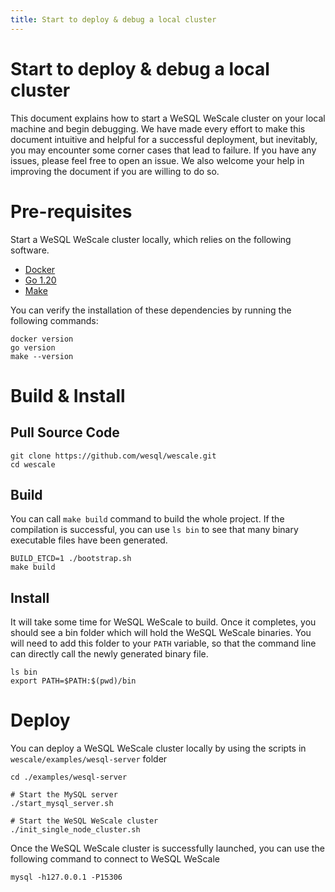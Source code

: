 ```yaml
---
title: Start to deploy & debug a local cluster
---
```


Start to deploy & debug a local cluster
=====================

This document explains how to start a WeSQL WeScale cluster on your local machine and begin debugging. We have made every effort to make this document intuitive and helpful for a successful deployment, but inevitably, you may encounter some corner cases that lead to failure. If you have any issues, please feel free to open an issue. We also welcome your help in improving the document if you are willing to do so.

# **Pre-requisites**

Start a WeSQL WeScale cluster locally, which relies on the following software.

* [Docker](https://docs.docker.com/engine/install/)
* [Go 1.20](https://go.dev/dl/#go1.20.1)
* [Make](https://www.gnu.org/software/make/)

You can verify the installation of these dependencies by running the following commands:

```Shell
docker version
go version
make --version
```

# **Build & Install**

## **Pull Source Code**

```Shell
git clone https://github.com/wesql/wescale.git
cd wescale
```

## **Build**

You can call `make build` command to build the whole project. If the compilation is successful, you can use `ls bin` to see that many binary executable files have been generated.

```Shell
BUILD_ETCD=1 ./bootstrap.sh
make build
```

## Install

It will take some time for WeSQL WeScale to build. Once it completes, you should see a bin folder which will hold the  WeSQL WeScale binaries. You will need to add this folder to your `PATH` variable, so that the command line can directly call the newly generated binary file.

```Shell
ls bin
export PATH=$PATH:$(pwd)/bin
```

# **Deploy**

You can deploy a WeSQL WeScale cluster locally by using the scripts in `wescale/examples/wesql-server` folder

```Shell
cd ./examples/wesql-server

# Start the MySQL server
./start_mysql_server.sh

# Start the WeSQL WeScale cluster
./init_single_node_cluster.sh
```

Once the WeSQL WeScale cluster is successfully launched, you can use the following command to connect to WeSQL WeScale

```Shell
mysql -h127.0.0.1 -P15306
```